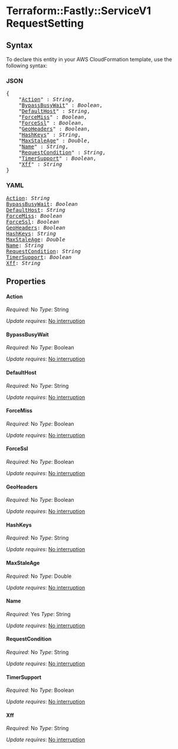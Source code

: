 # Terraform::Fastly::ServiceV1 RequestSetting

## Syntax

To declare this entity in your AWS CloudFormation template, use the following syntax:

### JSON

<pre>
{
    "<a href="#action" title="Action">Action</a>" : <i>String</i>,
    "<a href="#bypassbusywait" title="BypassBusyWait">BypassBusyWait</a>" : <i>Boolean</i>,
    "<a href="#defaulthost" title="DefaultHost">DefaultHost</a>" : <i>String</i>,
    "<a href="#forcemiss" title="ForceMiss">ForceMiss</a>" : <i>Boolean</i>,
    "<a href="#forcessl" title="ForceSsl">ForceSsl</a>" : <i>Boolean</i>,
    "<a href="#geoheaders" title="GeoHeaders">GeoHeaders</a>" : <i>Boolean</i>,
    "<a href="#hashkeys" title="HashKeys">HashKeys</a>" : <i>String</i>,
    "<a href="#maxstaleage" title="MaxStaleAge">MaxStaleAge</a>" : <i>Double</i>,
    "<a href="#name" title="Name">Name</a>" : <i>String</i>,
    "<a href="#requestcondition" title="RequestCondition">RequestCondition</a>" : <i>String</i>,
    "<a href="#timersupport" title="TimerSupport">TimerSupport</a>" : <i>Boolean</i>,
    "<a href="#xff" title="Xff">Xff</a>" : <i>String</i>
}
</pre>

### YAML

<pre>
<a href="#action" title="Action">Action</a>: <i>String</i>
<a href="#bypassbusywait" title="BypassBusyWait">BypassBusyWait</a>: <i>Boolean</i>
<a href="#defaulthost" title="DefaultHost">DefaultHost</a>: <i>String</i>
<a href="#forcemiss" title="ForceMiss">ForceMiss</a>: <i>Boolean</i>
<a href="#forcessl" title="ForceSsl">ForceSsl</a>: <i>Boolean</i>
<a href="#geoheaders" title="GeoHeaders">GeoHeaders</a>: <i>Boolean</i>
<a href="#hashkeys" title="HashKeys">HashKeys</a>: <i>String</i>
<a href="#maxstaleage" title="MaxStaleAge">MaxStaleAge</a>: <i>Double</i>
<a href="#name" title="Name">Name</a>: <i>String</i>
<a href="#requestcondition" title="RequestCondition">RequestCondition</a>: <i>String</i>
<a href="#timersupport" title="TimerSupport">TimerSupport</a>: <i>Boolean</i>
<a href="#xff" title="Xff">Xff</a>: <i>String</i>
</pre>

## Properties

#### Action

_Required_: No
_Type_: String

_Update requires_: [No interruption](https://docs.aws.amazon.com/AWSCloudFormation/latest/UserGuide/using-cfn-updating-stacks-update-behaviors.html#update-no-interrupt)

#### BypassBusyWait

_Required_: No
_Type_: Boolean

_Update requires_: [No interruption](https://docs.aws.amazon.com/AWSCloudFormation/latest/UserGuide/using-cfn-updating-stacks-update-behaviors.html#update-no-interrupt)

#### DefaultHost

_Required_: No
_Type_: String

_Update requires_: [No interruption](https://docs.aws.amazon.com/AWSCloudFormation/latest/UserGuide/using-cfn-updating-stacks-update-behaviors.html#update-no-interrupt)

#### ForceMiss

_Required_: No
_Type_: Boolean

_Update requires_: [No interruption](https://docs.aws.amazon.com/AWSCloudFormation/latest/UserGuide/using-cfn-updating-stacks-update-behaviors.html#update-no-interrupt)

#### ForceSsl

_Required_: No
_Type_: Boolean

_Update requires_: [No interruption](https://docs.aws.amazon.com/AWSCloudFormation/latest/UserGuide/using-cfn-updating-stacks-update-behaviors.html#update-no-interrupt)

#### GeoHeaders

_Required_: No
_Type_: Boolean

_Update requires_: [No interruption](https://docs.aws.amazon.com/AWSCloudFormation/latest/UserGuide/using-cfn-updating-stacks-update-behaviors.html#update-no-interrupt)

#### HashKeys

_Required_: No
_Type_: String

_Update requires_: [No interruption](https://docs.aws.amazon.com/AWSCloudFormation/latest/UserGuide/using-cfn-updating-stacks-update-behaviors.html#update-no-interrupt)

#### MaxStaleAge

_Required_: No
_Type_: Double

_Update requires_: [No interruption](https://docs.aws.amazon.com/AWSCloudFormation/latest/UserGuide/using-cfn-updating-stacks-update-behaviors.html#update-no-interrupt)

#### Name

_Required_: Yes
_Type_: String

_Update requires_: [No interruption](https://docs.aws.amazon.com/AWSCloudFormation/latest/UserGuide/using-cfn-updating-stacks-update-behaviors.html#update-no-interrupt)

#### RequestCondition

_Required_: No
_Type_: String

_Update requires_: [No interruption](https://docs.aws.amazon.com/AWSCloudFormation/latest/UserGuide/using-cfn-updating-stacks-update-behaviors.html#update-no-interrupt)

#### TimerSupport

_Required_: No
_Type_: Boolean

_Update requires_: [No interruption](https://docs.aws.amazon.com/AWSCloudFormation/latest/UserGuide/using-cfn-updating-stacks-update-behaviors.html#update-no-interrupt)

#### Xff

_Required_: No
_Type_: String

_Update requires_: [No interruption](https://docs.aws.amazon.com/AWSCloudFormation/latest/UserGuide/using-cfn-updating-stacks-update-behaviors.html#update-no-interrupt)

